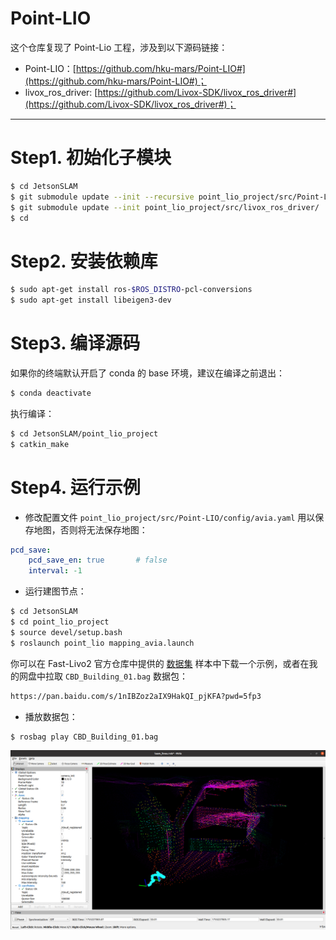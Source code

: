# Point-LIO

这个仓库复现了 Point-Lio 工程，涉及到以下源码链接：

* Point-LIO：[https://github.com/hku-mars/Point-LIO#](https://github.com/hku-mars/Point-LIO#)；
* livox_ros_driver: [https://github.com/Livox-SDK/livox_ros_driver#](https://github.com/Livox-SDK/livox_ros_driver#)；

----
# Step1. 初始化子模块

```bash
$ cd JetsonSLAM
$ git submodule update --init --recursive point_lio_project/src/Point-LIO/
$ git submodule update --init point_lio_project/src/livox_ros_driver/
$ cd 
```


# Step2. 安装依赖库

```bash
$ sudo apt-get install ros-$ROS_DISTRO-pcl-conversions
$ sudo apt-get install libeigen3-dev
```

# Step3. 编译源码

如果你的终端默认开启了 conda 的 base 环境，建议在编译之前退出：

```bash
$ conda deactivate
```

执行编译：

```bash
$ cd JetsonSLAM/point_lio_project
$ catkin_make
```

# Step4. 运行示例

* 修改配置文件 `point_lio_project/src/Point-LIO/config/avia.yaml` 用以保存地图，否则将无法保存地图：

```yaml
pcd_save:
    pcd_save_en: true       # false
    interval: -1
```

* 运行建图节点：

```bash
$ cd JetsonSLAM
$ cd point_lio_project
$ source devel/setup.bash
$ roslaunch point_lio mapping_avia.launch
```

你可以在 Fast-Livo2 官方仓库中提供的 [数据集](https://connecthkuhk-my.sharepoint.com/personal/zhengcr_connect_hku_hk/_layouts/15/onedrive.aspx?id=%2Fpersonal%2Fzhengcr%5Fconnect%5Fhku%5Fhk%2FDocuments%2Ffast%2Dlivo2%2Ddataset&ga=1) 样本中下载一个示例，或者在我的网盘中拉取 `CBD_Building_01.bag` 数据包：

```bash
https://pan.baidu.com/s/1nIBZoz2aIX9HakQI_pjKFA?pwd=5fp3
```

* 播放数据包：

```bash
$ rosbag play CBD_Building_01.bag
```

![mapping](mapping.png)

